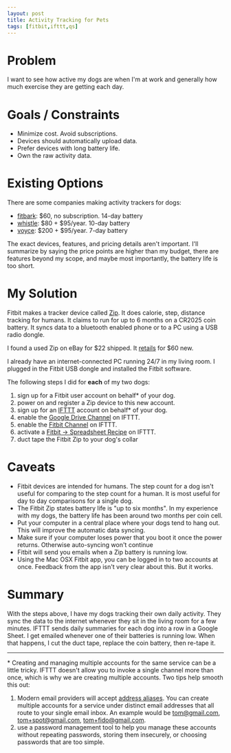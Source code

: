 ```yaml
---
layout: post
title: Activity Tracking for Pets
tags: [fitbit,ifttt,qs]
---
```


# Problem
I want to see how active my dogs are when I'm at work and generally how much exercise they are getting each day.

# Goals / Constraints
- Minimize cost. Avoid subscriptions.
- Devices should automatically upload data.
- Prefer devices with long battery life.
- Own the raw activity data.

# Existing Options

There are some companies making activity trackers for dogs:

- [fitbark](https://www.fitbark.com/): $60, no subscription. 14-day battery
- [whistle](http://www.whistle.com/): $80 + $95/year. 10-day battery
- [voyce](http://voyce.com/): $200 + $95/year. 7-day battery

The exact devices, features, and pricing details aren't important. I'll summarize by saying the price points are higher than my budget, there are features beyond my scope, and maybe most importantly, the battery life is too short.

# My Solution

Fitbit makes a tracker device called [Zip](https://www.fitbit.com/zip). It does calorie, step, distance tracking for humans. It claims to run for up to 6 months on a CR2025 coin battery. It syncs data to a bluetooth enabled phone or to a PC using a USB radio dongle.

I found a used Zip on eBay for $22 shipped. It [retails](https://www.amazon.com/Fitbit-Wireless-Activity-Tracker-Magenta/dp/B0095PZHRC/ref=sr_1_3_a_it?ie=UTF8&qid=1475993423&sr=8-3) for $60 new.

I already have an internet-connected PC running 24/7 in my living room. I plugged in the Fitbit USB dongle and installed the Fitbit software.

The following steps I did for **each** of my two dogs:

1. sign up for a Fitbit user account on behalf* of your dog.
1. power on and register a Zip device to this new account.
1. sign up for an [IFTTT](https://ifttt.com) account on behalf* of your dog.
1. enable the [Google Drive Channel](https://ifttt.com/google_drive) on IFTTT.
1. enable the [Fitbit Channel](https://ifttt.com/fitbit) on IFTTT.
1. activate a [Fitbit -> Spreadsheet Recipe](https://ifttt.com/recipes/472840-log-dog-activity-to-google-sheets) on IFTTT.
1. duct tape the Fitbit Zip to your dog's collar

# Caveats

- Fitbit devices are intended for humans. The step count for a dog isn't useful for comparing to the step count for a human. It is most useful for day to day comparisons for a single dog.
- The Fitbit Zip states battery life is "up to six months". In my experience with my dogs, the battery life has been around two months per coin cell.
- Put your computer in a central place where your dogs tend to hang out. This will improve the automatic data syncing.
- Make sure if your computer loses power that you boot it once the power returns. Otherwise auto-syncing won't continue
- Fitbit will send you emails when a Zip battery is running low.
- Using the Mac OSX Fitbit app, you can be logged in to two accounts at once. Feedback from the app isn't very clear about this. But it works.

# Summary

With the steps above, I have my dogs tracking their own daily activity. They sync the data to the internet whenever they sit in the living room for a few minutes. IFTTT sends daily summaries for each dog into a row in a Google Sheet. I get emailed whenever one of their batteries is running low. When that happens, I cut the duct tape, replace the coin battery, then re-tape it.

---
\* Creating and managing multiple accounts for the same service can be a little tricky. IFTTT doesn't allow you to invoke a single channel more than once, which is why we are creating multiple accounts. Two tips help smooth this out:

1. Modern email providers will accept [address aliases](https://support.google.com/mail/answer/12096?hl=en). You can create multiple accounts for a service under distinct email addresses that all route to your single email inbox. An example would be tom@gmail.com, tom+spot@gmail.com, tom+fido@gmail.com.
2. use a password management tool to help you manage these accounts without repeating passwords, storing them insecurely, or choosing passwords that are too simple.
